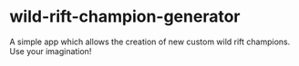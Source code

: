 # wild-rift-champion-generator
A simple app which allows the creation of new custom wild rift champions. Use your imagination!
